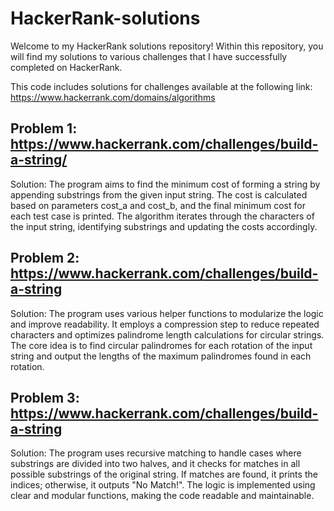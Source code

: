 # HackerRank-solutions
Welcome to my HackerRank solutions repository! Within this repository, you will find my solutions to various challenges that I have successfully completed on HackerRank.

This code includes solutions for challenges available at the following link: https://www.hackerrank.com/domains/algorithms
##  Problem 1: https://www.hackerrank.com/challenges/build-a-string/

Solution: The program aims to find the minimum cost of forming a string by appending substrings from the given input string. The cost is calculated based on parameters cost_a and cost_b, and the final minimum cost for each test case is printed. The algorithm iterates through the characters of the input string, identifying substrings and updating the costs accordingly.

##  Problem 2: https://www.hackerrank.com/challenges/build-a-string

Solution: The program uses various helper functions to modularize the logic and improve readability. It employs a compression step to reduce repeated characters and optimizes palindrome length calculations for circular strings. The core idea is to find circular palindromes for each rotation of the input string and output the lengths of the maximum palindromes found in each rotation.

##  Problem 3: https://www.hackerrank.com/challenges/build-a-string

Solution: The program uses recursive matching to handle cases where substrings are divided into two halves, and it checks for matches in all possible substrings of the original string. If matches are found, it prints the indices; otherwise, it outputs "No Match!". The logic is implemented using clear and modular functions, making the code readable and maintainable.

